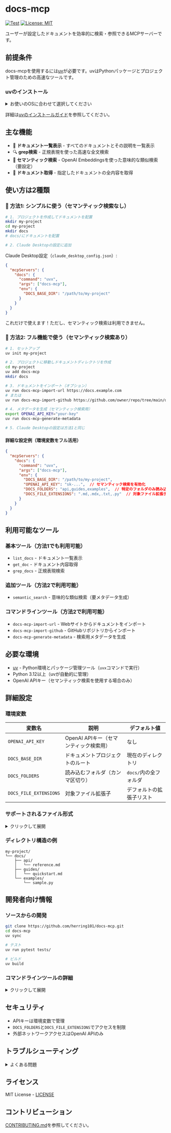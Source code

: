 # docs-mcp

[![Test](https://github.com/herring101/docs-mcp/actions/workflows/test.yml/badge.svg)](https://github.com/herring101/docs-mcp/actions/workflows/test.yml)
[![License: MIT](https://img.shields.io/badge/License-MIT-yellow.svg)](https://opensource.org/licenses/MIT)

ユーザーが設定したドキュメントを効率的に検索・参照できるMCPサーバーです。

## 前提条件

docs-mcpを使用するには[uv](https://docs.astral.sh/uv/)が必要です。uvはPythonパッケージとプロジェクト管理のための高速なツールです。

### uvのインストール

<details>
<summary>お使いのOSに合わせて選択してください</summary>

#### macOS/Linux
```bash
curl -LsSf https://astral.sh/uv/install.sh | sh
```

#### Windows
```powershell
powershell -ExecutionPolicy ByPass -c "irm https://astral.sh/uv/install.ps1 | iex"
```

#### Homebrew (macOS)
```bash
brew install uv
```

#### pipでのインストール
```bash
pip install uv
```

</details>

詳細は[uvのインストールガイド](https://docs.astral.sh/uv/getting-started/installation/)を参照してください。

## 主な機能

- 📄 **ドキュメント一覧表示** - すべてのドキュメントとその説明を一覧表示
- 🔍 **grep検索** - 正規表現を使った高速な全文検索
- 🧠 **セマンティック検索** - OpenAI Embeddingsを使った意味的な類似検索（要設定）
- 📝 **ドキュメント取得** - 指定したドキュメントの全内容を取得

## 使い方は2種類

### 🚀 方法1: シンプルに使う（セマンティック検索なし）

```bash
# 1. プロジェクトを作成してドキュメントを配置
mkdir my-project
cd my-project
mkdir docs
# docs/にドキュメントを配置

# 2. Claude Desktopの設定に追加
```

Claude Desktop設定（`claude_desktop_config.json`）:
```json
{
  "mcpServers": {
    "docs": {
      "command": "uvx",
      "args": ["docs-mcp"],
      "env": {
        "DOCS_BASE_DIR": "/path/to/my-project"
      }
    }
  }
}
```

これだけで使えます！ただし、セマンティック検索は利用できません。

### 🎯 方法2: フル機能で使う（セマンティック検索あり）

```bash
# 1. セットアップ
uv init my-project

# 2. プロジェクトに移動しドキュメントディレクトリを作成
cd my-project
uv add docs-mcp
mkdir docs

# 3. ドキュメントをインポート（オプション）
uv run docs-mcp-import-url https://docs.example.com
# または
uv run docs-mcp-import-github https://github.com/owner/repo/tree/main/docs

# 4. メタデータを生成（セマンティック検索用）
export OPENAI_API_KEY="your-key"
uv run docs-mcp-generate-metadata

# 5. Claude Desktopの設定は方法1と同じ
```

#### 詳細な設定例（環境変数をフル活用）

```json
{
  "mcpServers": {
    "docs": {
      "command": "uvx",
      "args": ["docs-mcp"],
      "env": {
        "DOCS_BASE_DIR": "/path/to/my-project",
        "OPENAI_API_KEY": "sk-...",  // セマンティック検索を有効化
        "DOCS_FOLDERS": "api,guides,examples",  // 特定のフォルダのみ読み込み
        "DOCS_FILE_EXTENSIONS": ".md,.mdx,.txt,.py"  // 対象ファイル拡張子を制限
      }
    }
  }
}
```

## 利用可能なツール

### 基本ツール（方法1でも利用可能）
- `list_docs` - ドキュメント一覧表示
- `get_doc` - ドキュメント内容取得  
- `grep_docs` - 正規表現検索

### 追加ツール（方法2で利用可能）
- `semantic_search` - 意味的な類似検索（要メタデータ生成）

### コマンドラインツール（方法2で利用可能）
- `docs-mcp-import-url` - Webサイトからドキュメントをインポート
- `docs-mcp-import-github` - GitHubリポジトリからインポート
- `docs-mcp-generate-metadata` - 検索用メタデータを生成

## 必要な環境

- [uv](https://docs.astral.sh/uv/) - Python環境とパッケージ管理ツール（`uvx`コマンドで実行）
- Python 3.12以上（uvが自動的に管理）
- OpenAI APIキー（セマンティック検索を使用する場合のみ）

## 詳細設定

### 環境変数

| 変数名 | 説明 | デフォルト値 |
|--------|------|-------------|
| `OPENAI_API_KEY` | OpenAI APIキー（セマンティック検索用） | なし |
| `DOCS_BASE_DIR` | ドキュメントプロジェクトのルート | 現在のディレクトリ |
| `DOCS_FOLDERS` | 読み込むフォルダ（カンマ区切り） | `docs/`内の全フォルダ |
| `DOCS_FILE_EXTENSIONS` | 対象ファイル拡張子 | デフォルトの拡張子リスト |

### サポートされるファイル形式

<details>
<summary>クリックして展開</summary>

- **ドキュメント**: `.md`, `.mdx`, `.txt`, `.rst`, `.asciidoc`, `.org`
- **設定**: `.json`, `.yaml`, `.yml`, `.toml`, `.ini`, `.cfg`, `.conf`, `.xml`, `.csv`
- **コード**: `.py`, `.js`, `.jsx`, `.ts`, `.tsx`, `.java`, `.cpp`, `.c`, `.h`, `.go`, `.rs`, `.rb`, `.php`
- **スクリプト**: `.sh`, `.bash`, `.zsh`, `.ps1`, `.bat`
- **Web**: `.html`, `.css`, `.scss`, `.vue`, `.svelte`
- **その他**: `.sql`, `.graphql`, `.proto`, `.ipynb`, `.dockerfile`, `.gitignore`

</details>

### ディレクトリ構造の例

```
my-project/
└── docs/
    ├── api/
    │   └── reference.md
    ├── guides/
    │   └── quickstart.md
    └── examples/
        └── sample.py
```
## 開発者向け情報

### ソースからの開発

```bash
git clone https://github.com/herring101/docs-mcp.git
cd docs-mcp
uv sync

# テスト
uv run pytest tests/

# ビルド
uv build
```

### コマンドラインツールの詳細

<details>
<summary>クリックして展開</summary>

#### docs-mcp-import-url

Webサイトからドキュメントをインポート

```bash
docs-mcp-import-url https://example.com/docs --output-dir docs/imported
```

オプション:
- `--output-dir`, `-o`: 出力ディレクトリ
- `--depth`, `-d`: クロール深度
- `--include-pattern`, `-i`: 含めるURLパターン
- `--exclude-pattern`, `-e`: 除外するURLパターン
- `--concurrent`, `-c`: 同時ダウンロード数

#### docs-mcp-import-github

GitHubリポジトリからインポート

```bash
docs-mcp-import-github https://github.com/owner/repo/tree/main/docs
```

#### docs-mcp-generate-metadata

セマンティック検索用のメタデータを生成

```bash
export OPENAI_API_KEY="your-key"
docs-mcp-generate-metadata
```

</details>

## セキュリティ

- APIキーは環境変数で管理
- `DOCS_FOLDERS`と`DOCS_FILE_EXTENSIONS`でアクセスを制限
- 外部ネットワークアクセスはOpenAI APIのみ

## トラブルシューティング

<details>
<summary>よくある問題</summary>

### Claude Desktopに表示されない
- 設定ファイルの構文を確認
- `DOCS_BASE_DIR`が正しいパスを指しているか確認
- Claude Desktopを再起動

### セマンティック検索が動作しない
- `OPENAI_API_KEY`が設定されているか確認
- `docs-mcp-generate-metadata`を実行したか確認

### インポートが失敗する  
- URL/GitHubリポジトリがアクセス可能か確認
- ネットワーク接続を確認

</details>

## ライセンス

MIT License - [LICENSE](LICENSE)

## コントリビューション

[CONTRIBUTING.md](CONTRIBUTING.md)を参照してください。
